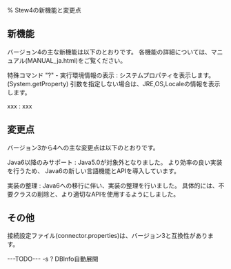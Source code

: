 % Stew4の新機能と変更点


## 新機能

バージョン4の主な新機能は以下のとおりです。
各機能の詳細については、マニュアル(MANUAL_ja.html)をご覧ください。

特殊コマンド "?" - 実行環境情報の表示
:   システムプロパティを表示します。(System.getProperty)
    引数を指定しない場合は、JRE,OS,Localeの情報を表示します。


xxx
:    xxx


## 変更点

バージョン3から4への主な変更点は以下のとおりです。

Java6以降のみサポート
:   Java5.0が対象外となりました。
    より効率の良い実装を行うため、
    Java6の新しい言語機能とAPIを導入しています。

実装の整理
:   Java6への移行に伴い、実装の整理を行いました。
    具体的には、不要クラスの削除と、より適切なAPIを使用するようにしました。


## その他

接続設定ファイル(connector.properties)は、バージョン3と互換性があります。

---TODO---
-s
?
DBInfo自動展開
